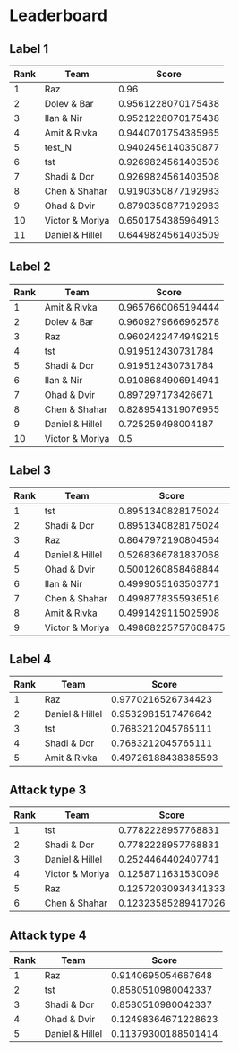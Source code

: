 # Leaderboard

## Label 1
| Rank | Team | Score |
|---|---|---|
|1|Raz|0.96|
|2|Dolev & Bar|0.9561228070175438|
|3|Ilan & Nir|0.9521228070175438|
|4|Amit & Rivka|0.9440701754385965|
|5|test_N|0.9402456140350877|
|6|tst|0.9269824561403508|
|7|Shadi & Dor|0.9269824561403508|
|8|Chen & Shahar|0.9190350877192983|
|9|Ohad & Dvir|0.8790350877192983|
|10|Victor & Moriya|0.6501754385964913|
|11|Daniel & Hillel|0.6449824561403509|


## Label 2
| Rank | Team | Score |
|---|---|---|
|1|Amit & Rivka|0.9657660065194444|
|2|Dolev & Bar|0.9609279666962578|
|3|Raz|0.9602422474949215|
|4|tst|0.919512430731784|
|5|Shadi & Dor|0.919512430731784|
|6|Ilan & Nir|0.9108684906914941|
|7|Ohad & Dvir|0.897297173426671|
|8|Chen & Shahar|0.8289541319076955|
|9|Daniel & Hillel|0.725259498004187|
|10|Victor & Moriya|0.5|


## Label 3
| Rank | Team | Score |
|---|---|---|
|1|tst|0.8951340828175024|
|2|Shadi & Dor|0.8951340828175024|
|3|Raz|0.8647972190804564|
|4|Daniel & Hillel|0.5268366781837068|
|5|Ohad & Dvir|0.5001260858468844|
|6|Ilan & Nir|0.4999055163503771|
|7|Chen & Shahar|0.4998778355936516|
|8|Amit & Rivka|0.4991429115025908|
|9|Victor & Moriya|0.49868225757608475|


## Label 4
| Rank | Team | Score |
|---|---|---|
|1|Raz|0.9770216526734423|
|2|Daniel & Hillel|0.9532981517476642|
|3|tst|0.7683212045765111|
|4|Shadi & Dor|0.7683212045765111|
|5|Amit & Rivka|0.49726188438385593|


## Attack type 3
| Rank | Team | Score |
|---|---|---|
|1|tst|0.7782228957768831|
|2|Shadi & Dor|0.7782228957768831|
|3|Daniel & Hillel|0.2524464402407741|
|4|Victor & Moriya|0.1258711631530098|
|5|Raz|0.12572030934341333|
|6|Chen & Shahar|0.12323585289417026|


## Attack type 4
| Rank | Team | Score |
|---|---|---|
|1|Raz|0.9140695054667648|
|2|tst|0.8580510980042337|
|3|Shadi & Dor|0.8580510980042337|
|4|Ohad & Dvir|0.12498364671228623|
|5|Daniel & Hillel|0.11379300188501414|


